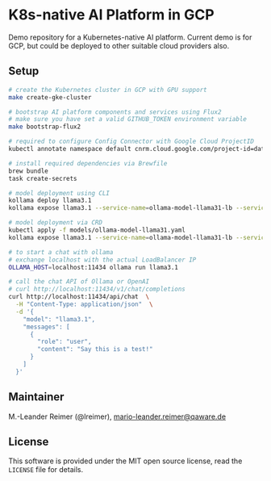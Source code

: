 # K8s-native AI Platform in GCP

Demo repository for a Kubernetes-native AI platform. Current demo is for GCP,
but could be deployed to other suitable cloud providers also.

## Setup

```bash
# create the Kubernetes cluster in GCP with GPU support
make create-gke-cluster

# bootstrap AI platform components and services using Flux2
# make sure you have set a valid GITHUB_TOKEN environment variable
make bootstrap-flux2

# required to configure Config Connector with Google Cloud ProjectID
kubectl annotate namespace default cnrm.cloud.google.com/project-id=data-engineering-lab-411011

# install required dependencies via Brewfile
brew bundle
task create-secrets

# model deployment using CLI
kollama deploy llama3.1
kollama expose llama3.1 --service-name=ollama-model-llama31-lb --service-type=LoadBalancer

# model deployment via CRD
kubectl apply -f models/ollama-model-llama31.yaml
kollama expose llama3.1 --service-name=ollama-model-llama31-lb --service-type LoadBalancer

# to start a chat with ollama
# exchange localhost with the actual LoadBalancer IP
OLLAMA_HOST=localhost:11434 ollama run llama3.1

# call the chat API of Ollama or OpenAI
# curl http://localhost:11434/v1/chat/completions
curl http://localhost:11434/api/chat  \
  -H "Content-Type: application/json"  \
  -d '{
    "model": "llama3.1",
    "messages": [
      {
        "role": "user",
        "content": "Say this is a test!"
      }
    ]
  }'
```

## Maintainer

M.-Leander Reimer (@lreimer), <mario-leander.reimer@qaware.de>

## License

This software is provided under the MIT open source license, read the `LICENSE`
file for details.
